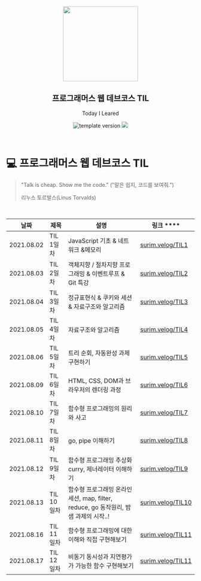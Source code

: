 <br/>
<p align="middle" >
  <img width="200px;" src="./src/images/prgms-logo.png"/>
</p>
<h2 align="middle">프로그래머스 웹 데브코스 TIL</h2>
<p align="middle">Today I Leared</p>
<p align="middle">
  <img src="https://img.shields.io/badge/version-1.0.0-blue?style=flat-square" alt="template version"/>
  <img src="https://img.shields.io/badge/language-md-md.svg?style=flat-square"/>
</p>

<p align="middle">
  <!-- <a href="#">☕ 블로그 링크</a> -->
</p>

<br/>

# 💻 프로그래머스 웹 데브코스 TIL

> "Talk is cheap. Show me the code."
> ("말은 쉽지, 코드를 보여줘.")
>
> 리누스 토르발스(Linus Torvalds)

<br/>

| 날짜       | 제목       | 설명                                                                                 | 링크 \*\*\*\*                                                                                                                                                                 |
| ---------- | ---------- | ------------------------------------------------------------------------------------ | ----------------------------------------------------------------------------------------------------------------------------------------------------------------------------- |
| 2021.08.02 | TIL 1일차  | JavaScript 기초 & 네트워크 &메모리                                                   | [surim.velog/TIL1](https://velog.io/@surim014/%EB%8D%B0%EB%B8%8C%EC%BD%94%EC%8A%A4-TIL-1%EC%9D%BC%EC%B0%A8-%ED%95%99%EC%8A%B5-%EB%82%B4%EC%9A%A9-%EC%9A%94%EC%95%BD)          |
| 2021.08.03 | TIL 2일차  | 객체지향 / 절차지향 프로그래밍 & 이벤트루프 & Git 특강                               | [surim.velog/TIL2](https://velog.io/@surim014/%EB%8D%B0%EB%B8%8C%EC%BD%94%EC%8A%A4TIL-2%EC%9D%BC%EC%B0%A8-%ED%95%99%EC%8A%B5-%EB%82%B4%EC%9A%A9-%EC%9A%94%EC%95%BD)           |
| 2021.08.04 | TIL 3일차  | 정규표현식 & 쿠키와 세션 & 자료구조와 알고리즘                                       | [surim.velog/TIL3](https://velog.io/@surim014/%EB%8D%B0%EB%B8%8C%EC%BD%94%EC%8A%A4-TIL-3%EC%9D%BC%EC%B0%A8-%ED%95%99%EC%8A%B5-%EB%82%B4%EC%9A%A9-%EC%9A%94%EC%95%BD)          |
| 2021.08.05 | TIL 4일차  | 자료구조와 알고리즘                                                                  | [surim.velog/TIL4](https://velog.io/@surim014/%EB%8D%B0%EB%B8%8C%EC%BD%94%EC%8A%A4-TIL-4%EC%9D%BC%EC%B0%A8-%ED%95%99%EC%8A%B5-%EB%82%B4%EC%9A%A9-%EC%9A%94%EC%95%BD)          |
| 2021.08.06 | TIL 5일차  | 트리 순회, 자동완성 과제 구현하기                                                    | [surim.velog/TIL5](https://velog.io/@surim014/%EB%8D%B0%EB%B8%8C%EC%BD%94%EC%8A%A4-TIL-5%EC%9D%BC%EC%B0%A8-%ED%95%99%EC%8A%B5-%EB%82%B4%EC%9A%A9-%EC%9A%94%EC%95%BD)          |
| 2021.08.09 | TIL 6일차  | HTML, CSS, DOM과 브라우저의 렌더링 과정                                              | [surim.velog/TIL6](https://velog.io/@surim014/%EB%8D%B0%EB%B8%8C%EC%BD%94%EC%8A%A4-TIL-6%EC%9D%BC%EC%B0%A8-%ED%95%99%EC%8A%B5-%EB%82%B4%EC%9A%A9-%EC%9A%94%EC%95%BD-boklyg2q) |
| 2021.08.10 | TIL 7일차  | 함수형 프로그래밍의 원리와 사고                                                      | [surim.velog/TIL7](https://velog.io/@surim014/%EB%8D%B0%EB%B8%8C%EC%BD%94%EC%8A%A4-TIL-7%EC%9D%BC%EC%B0%A8-%ED%95%99%EC%8A%B5-%EB%82%B4%EC%9A%A9-%EC%9A%94%EC%95%BD)          |
| 2021.08.11 | TIL 8일차  | go, pipe 이해하기                                                                    | [surim.velog/TIL8](https://velog.io/@surim014/%EB%8D%B0%EB%B8%8C%EC%BD%94%EC%8A%A4-TIL-8%EC%9D%BC%EC%B0%A8-%ED%95%99%EC%8A%B5-%EB%82%B4%EC%9A%A9-%EC%9A%94%EC%95%BD)          |
| 2021.08.12 | TIL 9일차  | 함수형 프로그래밍 추상화 curry, 제너레이터 이해하기                                  | [surim.velog/TIL9](https://velog.io/@surim014/%EB%8D%B0%EB%B8%8C%EC%BD%94%EC%8A%A4-TIL-9%EC%9D%BC%EC%B0%A8-%ED%95%99%EC%8A%B5-%EB%82%B4%EC%9A%A9-%EC%9A%94%EC%95%BD)          |
| 2021.08.13 | TIL 10일차 | 함수형 프로그래밍 온라인 세션, map, filter, reduce, go 동작원리, 밤샘 과제의 시작..! | [surim.velog/TIL10](https://velog.io/@surim014/%EB%8D%B0%EB%B8%8C%EC%BD%94%EC%8A%A4-TIL-10%EC%9D%BC%EC%B0%A8-%ED%95%99%EC%8A%B5-%EB%82%B4%EC%9A%A9-%EC%9A%94%EC%95%BD)        |
| 2021.08.16 | TIL 11일차 | 함수형 프로그래밍에 대한 이해와 직접 구현해보기                                      | [surim.velog/TIL11](https://velog.io/@surim014/%EB%8D%B0%EB%B8%8C%EC%BD%94%EC%8A%A4-TIL-11%EC%9D%BC%EC%B0%A8-%ED%95%99%EC%8A%B5-%EB%82%B4%EC%9A%A9-%EC%9A%94%EC%95%BD)        |
| 2021.08.17 | TIL 12일차 | 비동기 동시성과 지연평가가 가능한 함수 구현해보기                                    | [surim.velog/TIL11](https://velog.io/@surim014/%EB%8D%B0%EB%B8%8C%EC%BD%94%EC%8A%A4-TIL-12%EC%9D%BC%EC%B0%A8-%ED%95%99%EC%8A%B5-%EB%82%B4%EC%9A%A9-%EC%9A%94%EC%95%BD)        |
